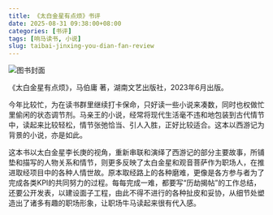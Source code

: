 ```yaml
---
title: 《太白金星有点烦》书评
date: 2025-08-31 09:38:00+08:00
categories: [书评]
tags: [响马读书, 小说]
slug: taibai-jinxing-you-dian-fan-review
---
```


<div class="p-3 text-center">
  <img class="img-fluid" src="/uploads/2025/0831/book-cover.png" alt="图书封面">
</div>

《太白金星有点烦》，马伯庸 著，湖南文艺出版社，2023年6月出版。

今年比较忙，为在读书群里继续打卡保命，只好读一些小说来凑数，同时也权做忙里偷闲的状态调节剂。马亲王的小说，经常将现代生活毫不违和地包装到古代情节中，读起来比较轻松，情节张弛恰当、引人入胜，正好比较适合。这本以西游记为背景的小说，亦是如此。

这本书以太白金星李长庚的视角，重新串联和演绎了西游记的部分主要故事，所铺垫和描写的人物关系和情节，则更多反映了太白金星和观音菩萨作为职场人，在推进取经项目中的各种人情世故。原本取经路上的各种磨难，更像是各方参与者为了完成各类KPI的共同努力的过程。每每完成一难，都要写“历劫揭帖”的工作总结，还要公开发表，以建设面子工程，由此不得不进行的各种扯皮和妥协，从细节处塑造出了诸多有趣的职场形象，让职场牛马读起来很有代入感。
